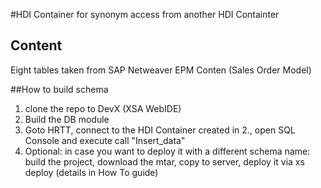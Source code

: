 #HDI Container for synonym access from another HDI Containter

## Content
Eight tables taken from SAP Netweaver EPM Conten (Sales Order Model)

##How to build schema
1. clone the repo to DevX (XSA WebIDE)
2. Build the DB module
3. Goto HRTT, connect to the HDI Container created in 2., open SQL Console and execute call 
	"Insert_data"
4. Optional: in case you want to deploy it with a different schema name: build the project, download the mtar, copy to server, deploy it via xs deploy (details in How To guide)